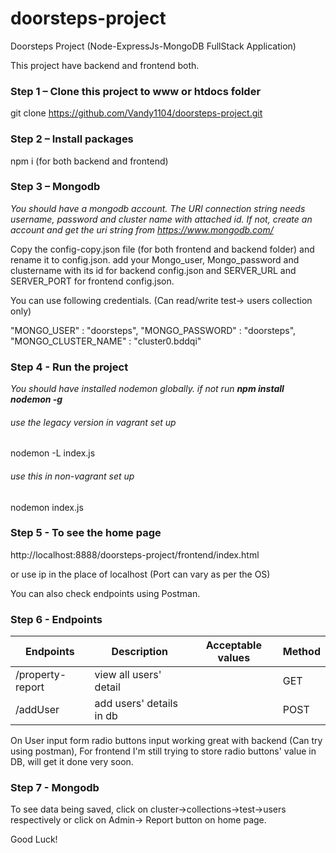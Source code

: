 # doorsteps-project
Doorsteps Project (Node-ExpressJs-MongoDB FullStack Application)


This project have backend and frontend both.

### Step 1 – Clone this project to www or htdocs folder


git clone https://github.com/Vandy1104/doorsteps-project.git


### Step 2 – Install packages

npm i (for both backend and frontend)


### Step 3 – Mongodb

*You should have a mongodb account. The URI connection string needs username, password and cluster name with attached id. If not, create an account and get the uri string from https://www.mongodb.com/*

Copy the config-copy.json file (for both frontend and backend folder) and rename it to config.json. add your Mongo_user, Mongo_password and clustername with its id for backend config.json and SERVER_URL and SERVER_PORT for frontend config.json.

You can use following credentials. (Can read/write test-> users collection only)

"MONGO_USER" : "doorsteps",
"MONGO_PASSWORD" : "doorsteps",
"MONGO_CLUSTER_NAME" : "cluster0.bddqi"

### Step 4 - Run the project

*You should have installed nodemon globally. if not run **npm install nodemon -g***

###### use the legacy version in vagrant set up
nodemon -L index.js


###### use this in non-vagrant set up
nodemon index.js


### Step 5 - To see the home page

http://localhost:8888/doorsteps-project/frontend/index.html

or use ip in the place of localhost (Port can vary as per the OS)

You can also check endpoints using Postman.


### Step 6 - Endpoints

**Endpoints**       | **Description**             |**Acceptable values**| **Method**|
--------------------|-----------------------------|---------------------|-----------|
|/property-report | view all users' detail      |                     | GET       |
|/addUser         | add users' details in db    |                     | POST      |


On User input form radio buttons input working great with backend (Can try using postman), 
For frontend I'm still trying to store radio buttons' value in DB, will get it done very soon.

### Step 7 - Mongodb

To see data being saved,  click on cluster->collections->test->users respectively
or
click on Admin-> Report button on home page.



Good Luck!

